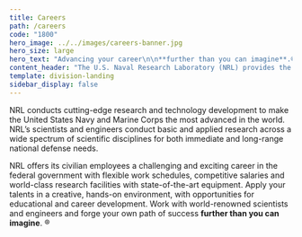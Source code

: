 ```yaml
---
title: Careers
path: /careers
code: "1800"
hero_image: ../../images/careers-banner.jpg
hero_size: large
hero_text: "Advancing your career\n\n**further than you can imagine**.®"
content_header: "The U.S. Naval Research Laboratory (NRL) provides the advanced scientific capabilities required to bolster our country's position of global naval leadership. Here, in an environment where the nation's best scientists and engineers are inspired to pursue their passion, everyone is focused on research that yields immediate and long-range applications in the defense of the United States."
template: division-landing
sidebar_display: false
---
```

NRL conducts cutting-edge research and technology development to make the United States Navy and Marine Corps the most advanced in the world. NRL’s scientists and engineers conduct basic and applied research across a wide spectrum of scientific disciplines for both immediate and long-range national defense needs.

NRL offers its civilian employees a challenging and exciting career in the federal government with flexible work schedules, competitive salaries and world-class research facilities with state-of-the-art equipment. Apply your talents in a creative, hands-on environment, with opportunities for educational and career development. Work with world-renowned scientists and engineers and forge your own path of success **further than you can imagine**. ®
